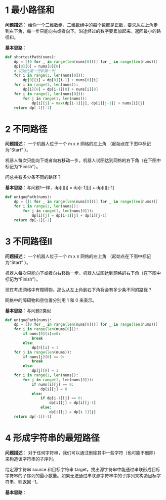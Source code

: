 # 1 最小路径和
**问题描述**：
给你一个二维数组，二维数组中的每个数都是正数，要求从左上角走到右下角，每一步只能向右或者向下。沿途经过的数字要累加起来。返回最小的路径和。

**基本思路**：
```python
def shortestPath(nums):
    dp = [[0 for _ in range(len(nums[0]))] for _ in range(len(nums))]
    dp[0][0] = nums[0][0]
    # 初始化第一行和第一列
    for i in range(1, len(nums[0])):
        dp[0][i] = dp[0][i-1] + nums[0][i]
    for i in range(1, len(nums)):
        dp[i][0] = dp[i-1][0] + nums[i][0]
    for i in range(1, len(nums[0])):
        for j in range(1, len(nums)):
            dp[i][j] = max(dp[i-1][j], dp[i][j-1]) + nums[i][j]
    return dp[-1][-1]
```

# 2 不同路径
**问题描述**：
一个机器人位于一个 m x n 网格的左上角 （起始点在下图中标记为“Start” ）。

机器人每次只能向下或者向右移动一步。机器人试图达到网格的右下角（在下图中标记为“Finish”）。

问总共有多少条不同的路径？

**基本思路**：与问题1一样，dp[i][j] = dp[i-1][j] + dp[i][j-1]
```python
def uniquePath(nums):
    dp = [[1 for _ in range(len(nums[0]))] for _ in range(len(nums))]
    for i in range(1, len(nums)):
        for j in range(1, len(nums[0])):
            dp[i][j] = dp[i-1][j] + dp[i][j-1]
    return dp[-1][-1]
```

# 3 不同路径II
**问题描述**：
一个机器人位于一个 m x n 网格的左上角 （起始点在下图中标记为“Start” ）。

机器人每次只能向下或者向右移动一步。机器人试图达到网格的右下角（在下图中标记为“Finish”）。

现在考虑网格中有障碍物。那么从左上角到右下角将会有多少条不同的路径？

网格中的障碍物和空位置分别用 1 和 0 来表示。

**基本思路**：与问题2类似
```python
def uniquePath(nums):
    dp = [[0 for _ in range(len(nums[0]))] for _ in range(len(nums))]
    for i in range(len(nums[0])):
        if nums[0][i]==0:
            break
        else:
            dp[0][i] = 1
    for j in range(len(nums)):
        if nums[j][0] == 0:
            break
        else:
            dp[j][0] = 1
    for i in range(1, len(nums)):
        for j in range(1, len(nums[0])):
            if nums[i][j] == 0:
                dp[i][j] = 0
            else:
                if dp[i-1][j] == 0:
                    dp[i][j] = dp[i][j-1]
                else:
                    dp[i][j] = dp[i-1][j]
    return dp[-1][-1]
```

# 4 形成字符串的最短路径
**问题描述**：
对于任何字符串，我们可以通过删除其中一些字符（也可能不删除）来构造该字符串的子序列。

给定源字符串 source 和目标字符串 target，找出源字符串中能通过串联形成目标字符串的子序列的最小数量。如果无法通过串联源字符串中的子序列来构造目标字符串，则返回 -1。

**基本思路**：